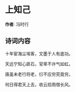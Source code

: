 # 上知己

**作者**: 冯时行

## 诗词内容

十年宦海尘埃客，文墨于人有底功。

天远宁知心匪石，官卑不许气如虹。

唐虽未老行将老，衍不应穷究竟穷。

何日得君天上去，收云拾雨借长风。

